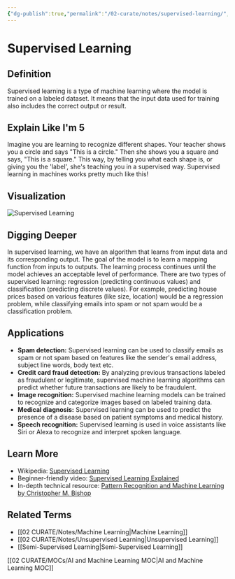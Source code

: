 ```yaml
---
{"dg-publish":true,"permalink":"/02-curate/notes/supervised-learning/","title":"Supervised Learning","tags":["ai","machine-learning"]}
---
```


# Supervised Learning

## **Definition**  
Supervised learning is a type of machine learning where the model is trained on a labeled dataset. It means that the input data used for training also includes the correct output or result.

## **Explain Like I'm 5**  
Imagine you are learning to recognize different shapes. Your teacher shows you a circle and says "This is a circle." Then she shows you a square and says, "This is a square." This way, by telling you what each shape is, or giving you the 'label', she's teaching you in a supervised way. Supervised learning in machines works pretty much like this!

## **Visualization**  
![Supervised Learning](https://miro.medium.com/max/843/1*ZX05x1xYgaVoa4Vn2kKS9g.png)

## **Digging Deeper**
In supervised learning, we have an algorithm that learns from input data and its corresponding output. The goal of the model is to learn a mapping function from inputs to outputs. The learning process continues until the model achieves an acceptable level of performance. There are two types of supervised learning: regression (predicting continuous values) and classification (predicting discrete values). For example, predicting house prices based on various features (like size, location) would be a regression problem, while classifying emails into spam or not spam would be a classification problem.

## **Applications**  
- **Spam detection:** Supervised learning can be used to classify emails as spam or not spam based on features like the sender's email address, subject line words, body text etc.
- **Credit card fraud detection:** By analyzing previous transactions labeled as fraudulent or legitimate, supervised machine learning algorithms can predict whether future transactions are likely to be fraudulent.
- **Image recognition:** Supervised machine learning models can be trained to recognize and categorize images based on labeled training data.
- **Medical diagnosis:** Supervised learning can be used to predict the presence of a disease based on patient symptoms and medical history.
- **Speech recognition:** Supervised learning is used in voice assistants like Siri or Alexa to recognize and interpret spoken language.

## **Learn More**  
- Wikipedia: [Supervised Learning](https://en.wikipedia.org/wiki/Supervised_learning)
- Beginner-friendly video: [Supervised Learning Explained](https://www.youtube.com/watch?v=JNlEIEwe-Cg)
- In-depth technical resource: [Pattern Recognition and Machine Learning by Christopher M. Bishop](https://www.microsoft.com/en-us/research/uploads/prod/2006/01/Bishop-Pattern-Recognition-and-Machine-Learning-2006.pdf)

## **Related Terms**  
- [[02 CURATE/Notes/Machine Learning\|Machine Learning]]
- [[02 CURATE/Notes/Unsupervised Learning\|Unsupervised Learning]]
- [[Semi-Supervised Learning\|Semi-Supervised Learning]]


[[02 CURATE/MOCs/AI and Machine Learning MOC\|AI and Machine Learning MOC]]